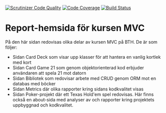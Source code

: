 [![Scrutinizer Code Quality](https://scrutinizer-ci.com/g/andreasthiberg/mvc_report/badges/quality-score.png?b=main)](https://scrutinizer-ci.com/g/andreasthiberg/mvc_report/?branch=main)
[![Code Coverage](https://scrutinizer-ci.com/g/andreasthiberg/mvc_report/badges/coverage.png?b=main)](https://scrutinizer-ci.com/g/andreasthiberg/mvc_report/?branch=main)
[![Build Status](https://scrutinizer-ci.com/g/andreasthiberg/mvc_report/badges/build.png?b=main)](https://scrutinizer-ci.com/g/andreasthiberg/mvc_report/build-status/main)

# Report-hemsida för kursen MVC

På den här sidan redovisas olika delar av kursen MVC på BTH. De är som följer:

- Sidan Card Deck som visar upp klasser för att hantera en vanlig kortlek med kort
- Sidan Card Game 21 som genom objektorienterad kod erbjuder användaren att spela 21 mot datorn
- Sidan Bibliotek som redovisar arbete med CRUD genom ORM mot en databas med böcker
- Sidan Metrics där olika rapporter kring sidans kodkvalitet visas
- Sidan Poker-projekt där ett Texas Hold'em spel redovisas. Här finns också en about-sida med analyser av och rapporter kring projektets uppbyggnad och kodkvalitet.
